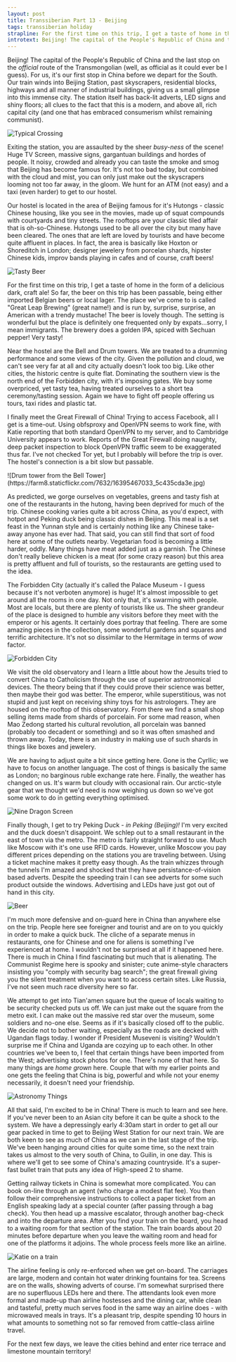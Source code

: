 ```yaml
---
layout: post
title: Transsiberian Part 13 - Beijing
tags: transsiberian holiday
strapline: For the first time on this trip, I get a taste of home in the form of a delicious dark, craft ale!
introtext: Beijing! The capital of the People's Republic of China and the last stop on the *official* route of the Transmongolian (well, as official as it could ever be I guess). For us, it's our first stop in China before we depart for the South. Our train winds into Beijing Station, past skyscrapers, residential blocks, highways and all manner of industrial buildings, giving us a small glimpse into this immense city.
---
```


Beijing! The capital of the People's Republic of China and the last stop on the *official* route of the Transmongolian (well, as official as it could ever be I guess). For us, it's our first stop in China before we depart for the South. Our train winds into Beijing Station, past skyscrapers, residential blocks, highways and all manner of industrial buildings, giving us a small glimpse into this immense city. The station itself has back-lit adverts, LED signs and shiny floors; all clues to the fact that this is a modern, and above all, rich capital city (and one that has embraced consumerism whilst remaining communist).

![Typical Crossing](https://farm8.staticflickr.com/7603/16989522216_fdc0bc91a7.jpg)

Exiting the station, you are assaulted by the sheer *busy-ness* of the scene! Huge TV Screen, massive signs, gargantuan buildings and hordes of people. It noisy, crowded and already you can taste the smoke and smog that Beijing has become famous for. It's not too bad today, but combined with the cloud and mist, you can only just make out the skyscrapers looming not too far away, in the gloom. We hunt for an ATM (not easy) and a taxi (even harder) to get to our hostel.

<div class="clearfix"></div>


Our hostel is located in the area of Beijing famous for it's Hutongs - classic Chinese housing, like you see in the movies, made up of squat compounds with courtyards and tiny streets. The rooftops are your classic tiled affair that is oh-so-Chinese. Hutongs used to be all over the city but many have been cleared. The ones that are left are loved by tourists and have become quite affluent in places. In fact, the area is basically like Hoxton or Shoreditch in London; designer jewelery from porcelan shards, hipster Chinese kids, improv bands playing in cafes and of course, craft beers!

![Tasty Beer](https://farm9.staticflickr.com/8714/17014146422_8c844df39f.jpg)

For the first time on this trip, I get a taste of home in the form of a delicious dark, craft ale! So far, the beer on this trip has been passable, being either imported Belgian beers or local lager. The place we've come to is called "Great Leap Brewing" (great name!) and is run by, surprise, surprise, an American with a trendy mustache! The beer is lovely though. The setting is wonderful but the place is definitely one frequented only by expats...sorry, I mean immigrants. The brewery does a golden IPA, spiced with Sechuan pepper! Very tasty!

Near the hostel are the Bell and Drum towers. We are treated to a drumming performance and some views of the city. Given the pollution and cloud, we can't see very far at all and city actually doesn't look too big. Like other cities, the historic centre is quite flat. Dominating the southern view is the north end of the Forbidden city, with it's imposing gates. We buy some overpriced, yet tasty tea, having treated ourselves to a short tea ceremony/tasting session. Again we have to fight off people offering us tours, taxi rides and plastic tat. 


I finally meet the Great Firewall of China! Trying to access Facebook, all I get is a time-out. Using obfsproxy and OpenVPN seems to work fine, with Katie reporting that both standard OpenVPN to my server, and to Cambridge University appears to work. Reports of the Great Firewall doing naughty, deep packet inspection to block OpenVPN traffic seem to be exaggerated thus far. I've not checked Tor yet, but I probably will before the trip is over. The hostel's connection is a bit slow but passable.


<div class="clearfix"></div>
![Drum tower from the Bell Tower](https://farm8.staticflickr.com/7632/16395467033_5c435cda3e.jpg)

As predicted, we gorge ourselves on vegetables, greens and tasty fish at one of the restaurants in the hutong, having been deprived for much of the trip. Chinese cooking varies quite a bit across China, as you'd expect, with hotpot and Peking duck being classic dishes in Beijing. This meal is a set feast in the Yunnan style and is certainly nothing like any Chinese take-away anyone has ever had. That said, you can still find that sort of food here at some of the outlets nearby. Vegetarian food is becoming a little harder, oddly. Many things have meat added just as a garnish. The Chinese don't really believe chicken is a meat (for some crazy reason) but this area is pretty affluent and full of tourists, so the restaurants are getting used to the idea.

The Forbidden City (actually it's called the Palace Museum - I guess because it's not verboten anymore) is huge! It's almost impossible to get around all the rooms in one day. Not only that, it's swarming with people. Most are locals, but there are plenty of tourists like us. The sheer grandeur of the place is designed to humble any visitors before they meet with the emperor or his agents. It certainly does portray that feeling. There are some amazing pieces in the collection, some wonderful gardens and squares and terrific architecture. It's not so dissimilar to the Hermitage in terms of *wow* factor.


<div class="clearfix"></div>

![Forbidden City](https://farm8.staticflickr.com/7646/16828055090_a1ece2c15b.jpg)

We visit the old observatory and I learn a little about how the Jesuits tried to convert China to Catholicism through the use of superior astronomical devices. The theory being that if they could prove their science was better, then maybe their god was better. The emperor, while superstitious, was not stupid and just kept on receiving shiny toys for his astrologers. They are housed on the rooftop of this observatory. From there we find a small shop selling items made from shards of porcelain. For some mad reason, when Mao Zedong started his cultural revolution, all porcelain was banned (probably too decadent or something) and so it was often smashed and thrown away. Today, there is an industry in making use of such shards in things like boxes and jewelery.

We are having to adjust quite a bit since getting here. Gone is the Cyrllic; we have to focus on another language. The cost of things is basically the same as London; no barginous ruble exchange rate here. Finally, the weather has changed on us. It's warm but cloudy with occasional rain. Our arctic-style gear that we thought we'd need is now weighing us down so we've got some work to do in getting everything optimised.

![Nine Dragon Screen](https://farm9.staticflickr.com/8736/16989596006_d0a42e07ba.jpg)

Finally though, I get to try Peking Duck - *in Peking (Beijing)!* I'm very excited and the duck doesn't disappoint. We schlep out to a small restaurant in the east of town via the metro. The metro is fairly straight forward to use. Much like Moscow with it's one use RFID cards. However, unlike Moscow you pay different prices depending on the stations you are traveling between. Using a ticket machine makes it pretty easy though. As the train whizzes through the tunnels I'm amazed and shocked that they have persistance-of-vision based adverts. Despite the speeding train I can see adverts for some such product outside the windows. Advertising and LEDs have just got out of hand in this city. 

![Beer](https://farm8.staticflickr.com/7604/16393124324_3c72bb9e8b.jpg)

I'm much more defensive and on-guard here in China than anywhere else on the trip. People here see foreigner and tourist and are on to you quickly in order to make a quick buck. The cliche of a separate menus in restaurants, one for Chinese and one for aliens is something I've experienced at home. I wouldn't not be surprised at all if it happened here. There is much in China I find fascinating but much that is alienating. The Communist Regime here is spooky and sinister; cute anime-style characters insisting you "comply with security bag search"; the great firewall giving you the silent treatment when you want to access certain sites. Like Russia, I've not seen much race diversity here so far.

We attempt to get into Tian'amen square but the queue of locals waiting to be security checked puts us off. We can just make out the square from the metro exit. I can make out the massive red star over the museum, some soldiers and no-one else. Seems as if it's basically closed off to the public. We decide not to bother waiting, especially as the roads are decked with Ugandan flags today. I wonder if President Museveni is visiting? Wouldn't surprise me if China and Uganda are cozying up to each other. In other countries we've been to, I feel that certain things have been imported from the West; advertising stock photos for one. There's none of that here. So many things are *home grown* here. Couple that with my earlier points and one gets the feeling that China is big, powerful and while not your enemy necessarily, it doesn't need your friendship. 

![Astronomy Things](https://farm8.staticflickr.com/7623/16393138634_06572f1c93.jpg)

All that said, I'm excited to be in China! There is much to learn and see here. If you've never been to an Asian city before it can be quite a shock to the system. We have a depressingly early 4:30am start in order to get all our gear packed in time to get to Beijing West Station for our next train. We are both keen to see as much of China as we can in the last stage of the trip. We've been hanging around cities for quite some time, so the next train takes us almost to the very south of China, to Guilin, in one day. This is where we'll get to see some of China's amazing countryside. It's a super-fast bullet train that puts any idea of High-speed 2 to shame.

Getting railway tickets in China is somewhat more complicated. You can book on-line through an agent (who charge a modest flat fee). You then follow their comprehensive instructions to collect a paper ticket from an English speaking lady at a special counter (after passing through a bag check). You then head up a massive escalator, through another bag-check and into the departure area. After you find your train on the board, you head to a waiting room for that section of the station. The train boards about 20 minutes before departure when you leave the waiting room and head for one of the platforms it adjoins. The whole process feels more like an airline.

![Katie on a train](https://farm8.staticflickr.com/7622/16828079910_4cd185eb92.jpg)

The airline feeling is only re-enforced when we get on-board. The carriages are large, modern and contain hot water drinking fountains for tea. Screens are on the walls, showing adverts of course. I'm somewhat surprised there are no superfluous LEDs here and there. The attendants look even more formal and made-up than airline hostesses and the dining car, while clean and tasteful, pretty much serves food in the same way an airline does - with microwaved meals in trays. It's a pleasant trip, despite spending 10 hours in what amounts to something not so far removed from cattle-class airline travel.

For the next few days, we leave the cities behind and enter rice terrace and limestone mountain territory!